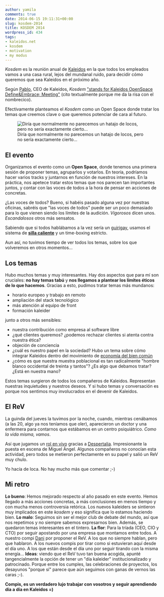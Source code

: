 ```yaml
---
author: yamila
comments: true
date: 2014-06-15 19:11:31+00:00
slug: kosdem-2014
title: KOSDEM 2014
wordpress_id: 434
tags:
- kaleidos.net
- kosdem
- motivation
- my modus
---
```


_Kosdem_ es la reunión anual de [Kaleidos](http://kaleidos.net) en la que todos los empleados vamos a una casa rural, lejos del mundanal ruido, para decidir cómo queremos que sea Kaleidos en el próximo año.

Según [Pablo](http://kaleidos.net/761CEC/), CEO de Kaleidos, _Kosdem_ ["stands for Kaleidos OpenSpace Define&Embrace; Meeting"](http://www.kaleidos.net/blog/8/kosdem-2013-the-kaleidos-we-want-for-2013/) (cito textualmente porque me da la risa con el nombrecico).

Efectivamente planteamos el _Kosdem_ como un Open Space donde tratar los temas que creemos clave o que queremos potenciar de cara al futuro.

<figure>
  <img src="/images/2014/06/rev-kosdem.jpg"
       alt="Diría que normalmente no parecemos un hatajo de locos, pero no sería exactamente cierto..." />
  <figcaption>Diría que normalmente no parecemos un hatajo de locos, pero no sería exactamente cierto...</figcaption>
</figure>

<!-- more -->



## El evento



Organizamos el evento como un **Open Space**, donde tenemos una primera sesión de proponer temas, agruparlos y votarlos. En teoría, podríamos hacer varios tracks y juntarnos en función de nuestros intereses. En la práctica, nos apetece tratar estos temas que nos parecen tan importantes juntos, y contar con las voces de todos a la hora de pensar en acciones de concretas.

¿Las voces de todos? Bueno, si habéis pasado alguna vez por nuestras oficinas, sabréis que "las voces de todos" puede ser un poco demasiado para lo que vienen siendo los límites de la audición. _Vigorosos_ dicen unos. _Escandalosos_ otros más sensatos.

Sabiendo que si todos hablábamos a la vez sería un [guirigay](http://lema.rae.es/drae/?val=guirigay), usamos el sistema de [**silla caliente**](http://en.wikipedia.org/wiki/Fishbowl_(conversation)) y un time-boxing estricto.

Aun así, no tuvimos tiempo de ver todos los temas, sobre los que volveremos en otros momentos...



## Los temas



Hubo muchos temas y muy interesantes. Hay dos aspectos que para mí son cruciales: **no hay temas tabú** y **nos llegamos a plantear los límites éticos de lo que hacemos**. Gracias a esto, pudimos tratar temas más mundanos:

- horario europeo y trabajo en remoto
- ampliación del stack tecnológico
- más atención al equipo de front
- formación kaleider

junto a otros más sensibles:

- nuestra contribución como empresa al software libre
- ¿qué clientes queremos? ¿podemos rechazar clientes si atenta contra nuestra ética?
- objeción de conciencia
- ¿cuál es nuestro papel en la sociedad? Hubo un tema sobre cómo integrar Kaleidos dentro del movimiento de [economía del bien común](http://economia-del-bien-comun.org/es)
- ¿cómo es que nuestra muestra poblacional es tan radicalmente "hombre blanco occidental de treinta y tantos"? ¿Es algo que debamos tratar? ¿Está en nuestra mano?

Estos temas surgieron de todos los compañeros de Kaleidos. Representan nuestras inquietudes y nuestros deseos. Y si hubo temas y conversación es porque nos sentimos muy involucrados en el devenir de Kaleidos.



## El ReV



La guinda del jueves la tuvimos por la noche, cuando, mientras cenábamos (a las 20, algo ya nos teníamos que oler), aparecieron un doctor y una enfermera para contarnos que estábamos en un centro psiquiátrico. _Como la vida misma, vamos_.

Así que jugamos un [rol en vivo](http://es.wikipedia.org/wiki/Rol_en_vivo) gracias a [Despertalia](http://www.despertalia.com/). Impresionante la puesta en escena de Miguel Ángel. Algunos compañeros no conocían esta actividad, pero todos se metieron perfectamente en su papel y salió un ReV muy chulo.

Yo hacía de loca. No hay mucho más que comentar ;-)



## Mi retro



**Lo bueno**: Hemos mejorado respecto al año pasado en este evento. Hemos llegado a más acciones concretas, a más conclusiones en menos tiempo y con mucha menos controversia retórica. Los nuevos kaleiders se sintieron muy implicados en este _kosdem_ y eso significa que lo estamos haciendo bien.
**Lo malo**: Seguimos sin ser el mejor club de debate del mundo, así que nos repetimos y no siempre sabemos expresarnos bien. Además, se quedaron temas interesantes en el tintero.
**La flor**: Para la tríada (CEO, CIO y CTO) por seguir apostando por una empresa que montamos entre todos. A nuestro compi [Dani](http://kaleidos.net/71A6D2/) por proponer el ReV. A los que no siempre hablan, pero que hablaron. A los nuevos compis por tirar como si estuvieran aquí desde el día uno. A los que están desde el día uno por seguir tirando con la misma energía...
**Ideas**: viendo que el ReV tuvo tan buena acogida, apunté tangencialmente la opción de tener un "día kaleider" institucionalizado y patrocinado. Porque entre los cumples, las celebraciones de proyectos, los desayunos "porque sí" parece que aún seguimos con ganas de vernos las caras ;-).


**Compis, es un verdadero lujo trabajar con vosotros y seguir aprendiendo día a día en Kaleidos =)**



